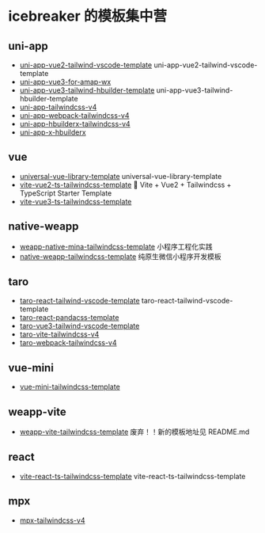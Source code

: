 # icebreaker 的模板集中营

## uni-app

- [uni-app-vue2-tailwind-vscode-template](https://github.com/icebreaker-template/uni-app-vue2-tailwind-vscode-template) uni-app-vue2-tailwind-vscode-template
- [uni-app-vue3-for-amap-wx](https://github.com/icebreaker-template/uni-app-vue3-for-amap-wx) 
- [uni-app-vue3-tailwind-hbuilder-template](https://github.com/icebreaker-template/uni-app-vue3-tailwind-hbuilder-template) uni-app-vue3-tailwind-hbuilder-template
- [uni-app-tailwindcss-v4](https://github.com/icebreaker-template/uni-app-tailwindcss-v4) 
- [uni-app-webpack-tailwindcss-v4](https://github.com/icebreaker-template/uni-app-webpack-tailwindcss-v4) 
- [uni-app-hbuilderx-tailwindcss-v4](https://github.com/icebreaker-template/uni-app-hbuilderx-tailwindcss-v4) 
- [uni-app-x-hbuilderx](https://github.com/icebreaker-template/uni-app-x-hbuilderx) 

## vue

- [universal-vue-library-template](https://github.com/icebreaker-template/universal-vue-library-template) universal-vue-library-template
- [vite-vue2-ts-tailwindcss-template](https://github.com/icebreaker-template/vite-vue2-ts-tailwindcss-template) 🚀 Vite + Vue2 + Tailwindcss + TypeScript Starter Template
- [vite-vue3-ts-tailwindcss-template](https://github.com/icebreaker-template/vite-vue3-ts-tailwindcss-template) 

## native-weapp

- [weapp-native-mina-tailwindcss-template](https://github.com/icebreaker-template/weapp-native-mina-tailwindcss-template) 小程序工程化实践
- [native-weapp-tailwindcss-template](https://github.com/icebreaker-template/native-weapp-tailwindcss-template) 纯原生微信小程序开发模板

## taro

- [taro-react-tailwind-vscode-template](https://github.com/icebreaker-template/taro-react-tailwind-vscode-template) taro-react-tailwind-vscode-template
- [taro-react-pandacss-template](https://github.com/icebreaker-template/taro-react-pandacss-template) 
- [taro-vue3-tailwind-vscode-template](https://github.com/icebreaker-template/taro-vue3-tailwind-vscode-template) 
- [taro-vite-tailwindcss-v4](https://github.com/icebreaker-template/taro-vite-tailwindcss-v4) 
- [taro-webpack-tailwindcss-v4](https://github.com/icebreaker-template/taro-webpack-tailwindcss-v4) 

## vue-mini

- [vue-mini-tailwindcss-template](https://github.com/icebreaker-template/vue-mini-tailwindcss-template) 

## weapp-vite

- [weapp-vite-tailwindcss-template](https://github.com/icebreaker-template/weapp-vite-tailwindcss-template) 废弃！！新的模板地址见 README.md

## react

- [vite-react-ts-tailwindcss-template](https://github.com/icebreaker-template/vite-react-ts-tailwindcss-template) vite-react-ts-tailwindcss-template

## mpx

- [mpx-tailwindcss-v4](https://github.com/icebreaker-template/mpx-tailwindcss-v4) 
